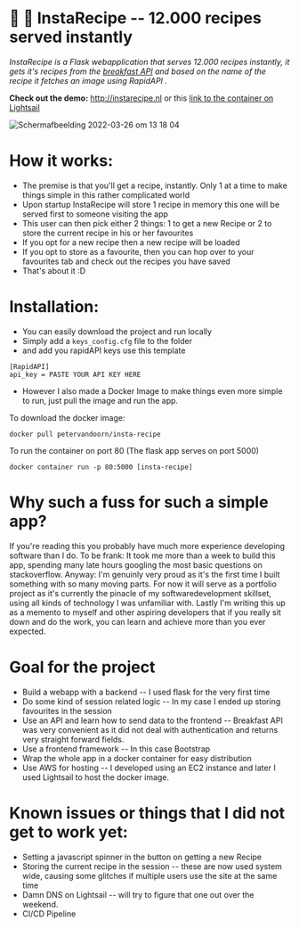 # 🥘 🥣 InstaRecipe -- 12.000 recipes served instantly
_InstaRecipe is a Flask webapplication that serves 12.000 recipes instantly, it gets it's recipes from the [breakfast API](https://github.com/MariiaSizova/breakfastapi) and based on the name of the recipe it fetches an image using RapidAPI ._ 

**Check out the demo:** http://instarecipe.nl or this [link to the container on Lightsail](https://flask-service.vdotvo9a4e2a6.eu-central-1.cs.amazonlightsail.com/)



![Schermafbeelding 2022-03-26 om 13 18 04](https://user-images.githubusercontent.com/71013416/160239132-68b8e090-675d-4c79-83e8-a3fa760dd556.png)


# How it works:
- The premise is that you'll get a recipe, instantly. Only 1 at a time to make things simple in this rather complicated world
- Upon startup InstaRecipe will store 1 recipe in memory this one will be served first to someone visiting the app
- This user can then pick either 2 things: 1 to get a new Recipe or 2 to store the current recipe in his or her favourites
- If you opt for a new recipe then a new recipe will be loaded
- If you opt to store as a favourite, then you can hop over to your favourites tab and check out the recipes you have saved
- That's about it :D 

# Installation:
- You can easily download the project and run locally 
- Simply add a `keys_config.cfg` file to the folder
- and add you rapidAPI keys use this template
```
[RapidAPI]
api_key = PASTE YOUR API KEY HERE
```

- However I also made a Docker Image to make things even more simple to run, just pull the image and run the app. 

To download the docker image:
```
docker pull petervandoorn/insta-recipe
```
To run the container on port 80 (The flask app serves on port 5000)
```
docker container run -p 80:5000 [insta-recipe]
```

# Why such a fuss for such a simple app? 
If you're reading this you probably have much more experience developing software than I do. To be frank: It took me more than a week to build this app, spending many late hours googling the most basic questions on stackoverflow. Anyway: I'm genuinly very proud as it's the first time I built something with so many moving parts. For now it will serve as a portfolio project as it's currently the pinacle of my softwaredevelopment skillset, using all kinds of technology I was unfamiliar with. 
Lastly I'm writing this up as a memento to myself and other aspiring developers that if you really sit down and do the work, you can learn and achieve more than you ever expected. 


# Goal for the project
- Build a webapp with a backend -- I used flask for the very first time
- Do some kind of session related logic -- In my case I ended up storing favourites in the session
- Use an API and learn how to send data to the frontend -- Breakfast API was very convenient as it did not deal with authentication and returns very straight forward fields. 
- Use a frontend framework -- In this case Bootstrap
- Wrap the whole app in a docker container for easy distribution
- Use AWS for hosting -- I developed using an EC2 instance and later I used Lightsail to host the docker image. 

# Known issues or things that I did not get to work yet:
- Setting a javascript spinner in the button on getting a new Recipe
- Storing the current recipe in the session -- these are now used system wide, causing some glitches if multiple users use the site at the same time
- Damn DNS on Lightsail -- will try to figure that one out over the weekend. 
- CI/CD Pipeline
